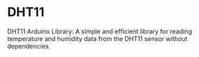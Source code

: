 # DHT11
DHT11 Arduino Library: A simple and efficient library for reading temperature and humidity data from the DHT11 sensor without dependencies.
